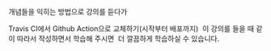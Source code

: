 개념들을 익히는 방법으로 강의를 듣다가 

Travis CI에서 Github Action으로 교체하기(시작부터 배포까지) 
이 강의를 들을 때 같이 따라서 작성하면서 학습해 주시면 
더 깔끔하게 학습하실 수 있습니다.

